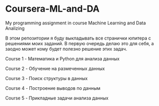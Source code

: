 # Coursera-ML-and-DA
My programming assignment in course Machine Learning and Data Analizing

В этом репозитории я буду выкладывать все странички юпитера с решениями моих заданий. В первую очередь делаю это для себя, а заодно может кому будет полезно решение этих задач.

Course 1 - Математика и Python для анализа данных

Course 2 - Обучение на размеченных данных

Course 3 - Поиск структуры в данных

Course 4 - Построение выводов по данным

Course 5 - Прикладные задачи анализа данных
